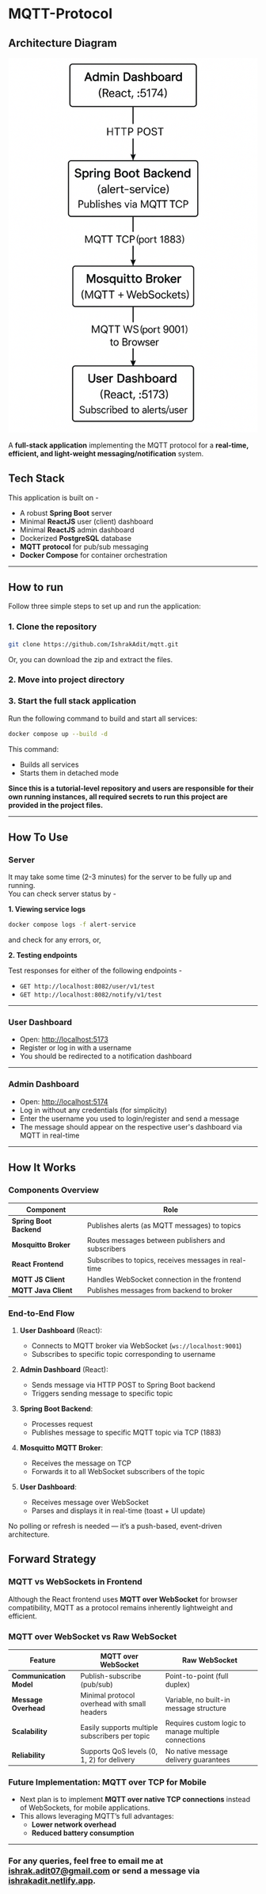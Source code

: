 # MQTT-Protocol

## Architecture Diagram

<p align="center">
  <img src="./assets/images/ArcDiagram.png" alt="MQTT Banner" width="600"/>
</p>

A **full-stack application** implementing the MQTT protocol for a **real-time, efficient, and light-weight messaging/notification** system.

## Tech Stack

This application is built on -

- A robust **Spring Boot** server
- Minimal **ReactJS** user (client) dashboard
- Minimal **ReactJS** admin dashboard
- Dockerized **PostgreSQL** database
- **MQTT protocol** for pub/sub messaging
- **Docker Compose** for container orchestration

---

## How to run

Follow three simple steps to set up and run the application:

### 1. Clone the repository

```bash
git clone https://github.com/IshrakAdit/mqtt.git
```

Or, you can download the zip and extract the files.

### 2. Move into project directory

### 3. Start the full stack application

Run the following command to build and start all services:

```bash
docker compose up --build -d
```

This command:

- Builds all services
- Starts them in detached mode

**Since this is a tutorial-level repository and users are responsible for their own running instances, all required secrets to run this project are provided in the project files.**

---

## How To Use

### Server

It may take some time (2-3 minutes) for the server to be fully up and running.  
You can check server status by -

**1. Viewing service logs**

```bash
docker compose logs -f alert-service
```

and check for any errors, or,

**2. Testing endpoints**

Test responses for either of the following endpoints -

- `GET http://localhost:8082/user/v1/test`
- `GET http://localhost:8082/notify/v1/test`

---

### User Dashboard

- Open: [http://localhost:5173](http://localhost:5173)
- Register or log in with a username
- You should be redirected to a notification dashboard

---

### Admin Dashboard

- Open: [http://localhost:5174](http://localhost:5174)
- Log in without any credentials (for simplicity)
- Enter the username you used to login/register and send a message
- The message should appear on the respective user's dashboard via MQTT in real-time

---

## How It Works

### Components Overview

| Component               | Role                                                 |
| ----------------------- | ---------------------------------------------------- |
| **Spring Boot Backend** | Publishes alerts (as MQTT messages) to topics        |
| **Mosquitto Broker**    | Routes messages between publishers and subscribers   |
| **React Frontend**      | Subscribes to topics, receives messages in real-time |
| **MQTT JS Client**      | Handles WebSocket connection in the frontend         |
| **MQTT Java Client**    | Publishes messages from backend to broker            |

### End-to-End Flow

1. **User Dashboard** (React):

   - Connects to MQTT broker via WebSocket (`ws://localhost:9001`)
   - Subscribes to specific topic corresponding to username

2. **Admin Dashboard** (React):

   - Sends message via HTTP POST to Spring Boot backend
   - Triggers sending message to specific topic

3. **Spring Boot Backend**:

   - Processes request
   - Publishes message to specific MQTT topic via TCP (1883)

4. **Mosquitto MQTT Broker**:

   - Receives the message on TCP
   - Forwards it to all WebSocket subscribers of the topic

5. **User Dashboard**:
   - Receives message over WebSocket
   - Parses and displays it in real-time (toast + UI update)

No polling or refresh is needed — it’s a push-based, event-driven architecture.

## Forward Strategy

### MQTT vs WebSockets in Frontend

Although the React frontend uses **MQTT over WebSocket** for browser compatibility, MQTT as a protocol remains inherently lightweight and efficient.

### MQTT over WebSocket vs Raw WebSocket

| Feature                 | MQTT over WebSocket                            | Raw WebSocket                                        |
| ----------------------- | ---------------------------------------------- | ---------------------------------------------------- |
| **Communication Model** | Publish-subscribe (pub/sub)                    | Point-to-point (full duplex)                         |
| **Message Overhead**    | Minimal protocol overhead with small headers   | Variable, no built-in message structure              |
| **Scalability**         | Easily supports multiple subscribers per topic | Requires custom logic to manage multiple connections |
| **Reliability**         | Supports QoS levels (0, 1, 2) for delivery     | No native message delivery guarantees                |

### Future Implementation: MQTT over TCP for Mobile

- Next plan is to implement **MQTT over native TCP connections** instead of WebSockets, for mobile applications.
- This allows leveraging MQTT’s full advantages:
  - **Lower network overhead**
  - **Reduced battery consumption**

---

### For any queries, feel free to email me at [ishrak.adit07@gmail.com](mailto:ishrak.adit07@gmail.com) or send a message via [ishrakadit.netlify.app](https://ishrakadit.netlify.app).
